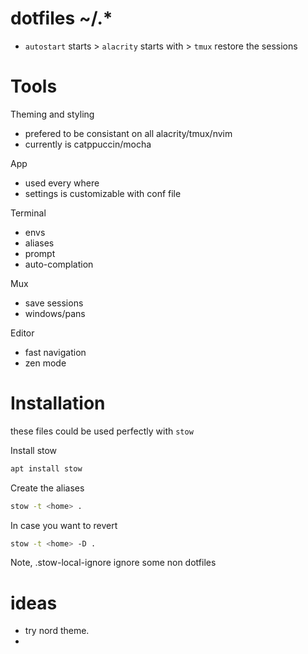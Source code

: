 # dotfiles ~/.*

- `autostart` starts > `alacrity` starts with > `tmux` restore the sessions 

# Tools

Theming and styling
- prefered to be consistant on all alacrity/tmux/nvim
- currently is catppuccin/mocha

App
- used every where
- settings is customizable with conf file

Terminal
- envs
- aliases
- prompt
- auto-complation

Mux
- save sessions
- windows/pans

Editor
- fast navigation
- zen mode


# Installation

these files could be used perfectly with `stow`

Install stow
```bash
apt install stow
```
Create the aliases
```bash
stow -t <home> .
```

In case you want to revert
```bash
stow -t <home> -D .
```

Note, .stow-local-ignore ignore some non dotfiles

# ideas

- try nord theme.
- 